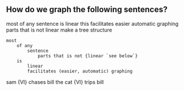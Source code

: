 ## How do we graph the following sentences?
most of any sentence is linear
this facilitates easier automatic graphing
parts that is not linear make a tree structure

	most
		of any
			sentence
				parts that is not {linear `see below`}
		is
			linear
			facilitates (easier, automatic) graphing


sam {VI} chases bill
the cat {VI} trips bill